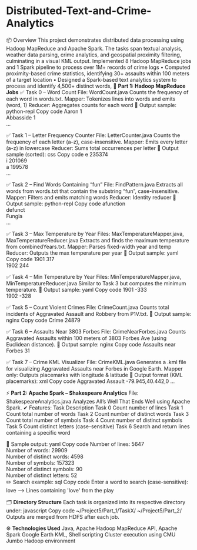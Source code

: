 # Distributed-Text-and-Crime-Analytics

📦 Overview
This project demonstrates distributed data processing using Hadoop MapReduce and Apache Spark. The tasks span textual analysis, weather data parsing, crime analytics, and geospatial proximity filtering, culminating in a visual KML output.
Implemented 8 Hadoop MapReduce jobs and 1 Spark pipeline to process over 1M+ records of crime logs
• Computed proximity-based crime statistics, identifying 30+ assaults within 100 meters of a target location
• Designed a Spark-based text analytics system to process and identify 4,500+ distinct words,
📁 **Part 1: Hadoop MapReduce Jobs**
✅ Task 0 – Word Count
File: WordCount.java
Counts the frequency of each word in words.txt.
Mapper: Tokenizes lines into words and emits (word, 1)
Reducer: Aggregates counts for each word
📄 Output sample:
python-repl
Copy code
Aaron    1  
Abbasside    1  
...  

✅ Task 1 – Letter Frequency Counter
File: LetterCounter.java
Counts the frequency of each letter (a–z), case-insensitive.
Mapper: Emits every letter (a-z) in lowercase
Reducer: Sums total occurrences per letter
📄 Output sample (sorted):
css
Copy code
e   235374  
i   201069  
a   199578  
...  

✅ Task 2 – Find Words Containing “fun”
File: FindPattern.java
Extracts all words from words.txt that contain the substring “fun”, case-insensitive.
Mapper: Filters and emits matching words
Reducer: Identity reducer
📄 Output sample:
python-repl
Copy code
afunction  
defunct  
Fungia  
...  

✅ Task 3 – Max Temperature by Year
Files: MaxTemperatureMapper.java, MaxTemperatureReducer.java
Extracts and finds the maximum temperature from combinedYears.txt.
Mapper: Parses fixed-width year and temp
Reducer: Outputs the max temperature per year
📄 Output sample:
yaml
Copy code
1901    317  
1902    244  

✅ Task 4 – Min Temperature by Year
Files: MinTemperatureMapper.java, MinTemperatureReducer.java
Similar to Task 3 but computes the minimum temperature.
📄 Output sample:
yaml
Copy code
1901    -333  
1902    -328  

✅ Task 5 – Count Violent Crimes
File: CrimeCount.java
Counts total incidents of Aggravated Assault and Robbery from P1V.txt.
📄 Output sample:
nginx
Copy code
Crime    24879  

✅ Task 6 – Assaults Near 3803 Forbes
File: CrimeNearForbes.java
Counts Aggravated Assaults within 100 meters of 3803 Forbes Ave (using Euclidean distance).
📄 Output sample:
nginx
Copy code
Assaults near Forbes    31  

✅ Task 7 – Crime KML Visualizer
File: CrimeKML.java
Generates a .kml file for visualizing Aggravated Assaults near Forbes in Google Earth.
Mapper only: Outputs placemarks with longitude & latitude
📄 Output format (KML placemarks):
xml
Copy code
<Placemark><name>Aggravated Assault</name>
<Point><coordinates>-79.945,40.442,0</coordinates></Point></Placemark>
...

⚡ **Part 2: Apache Spark – Shakespeare Analytics**
File: ShakespeareAnalytics.java
Analyzes All’s Well That Ends Well using Apache Spark.
✔ Features:
Task
Description
Task 0
Count number of lines
Task 1
Count total number of words
Task 2
Count number of distinct words
Task 3
Count total number of symbols
Task 4
Count number of distinct symbols
Task 5
Count distinct letters (case-sensitive)
Task 6
Search and return lines containing a specific word

📄 Sample output:
yaml
Copy code
Number of lines: 5647  
Number of words: 29909  
Number of distinct words: 4598  
Number of symbols: 157323  
Number of distinct symbols: 90  
Number of distinct letters: 52  
✏️ Search example:
sql
Copy code
Enter a word to search (case-sensitive): love
--> Lines containing 'love' from the play

🗂️ **Directory Structure**
Each task is organized into its respective directory under:
javascript
Copy code
~/Project5/Part_1/TaskX/
~/Project5/Part_2/
Outputs are merged from HDFS after each job.

⚙️ **Technologies Used**
Java, Apache Hadoop MapReduce API, Apache Spark
Google Earth KML, Shell scripting
Cluster execution using CMU Jumbo Hadoop environment

